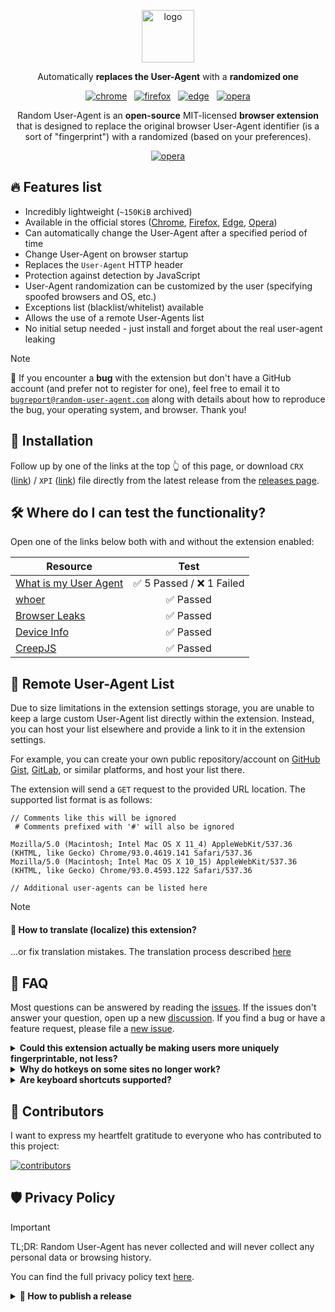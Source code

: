 <p align="center">
  <img width="84" alt="logo" src="https://bit.ly/3wxyYtf">
</p>
<p align="center">
  Automatically <strong>replaces the User-Agent</strong> with a <strong>randomized one</strong>
</p>
<p align="center">
  <a href="https://bit.ly/4dCzvut"><img alt="chrome" src="https://img.shields.io/chrome-web-store/v/einpaelgookohagofgnnkcfjbkkgepnp.svg?style=for-the-badge&cacheSeconds=120&logo=google-chrome&label=google%20chrome&logoColor=white" /></a> &nbsp;
  <a href="https://mzl.la/4dHvNzH"><img alt="firefox" src="https://img.shields.io/amo/v/random_user_agent.svg?style=for-the-badge&cacheSeconds=120&logo=firefox-browser&label=firefox&logoColor=white" /></a> &nbsp;
  <a href="https://bit.ly/3V0biH7"><img alt="edge" src="https://img.shields.io/badge/Edge-555555.svg?&style=for-the-badge&logo=microsoft-edge&logoColor=white" /></a> &nbsp;
  <a href="https://bit.ly/3Vb8PtT"><img alt="opera" src="https://img.shields.io/badge/Opera-555555.svg?&style=for-the-badge&logo=opera&logoColor=white" /></a>
</p>
<p align="center">
  Random User-Agent is an <strong>open-source</strong> MIT-licensed <strong>browser extension</strong> that is
  designed to replace the original browser User-Agent identifier (is a sort of "fingerprint") with a randomized
  (based on your preferences).
</p>
<p align="center">
  <a href="https://bit.ly/3Vb8PtT"><img alt="opera" src="https://bit.ly/44KOhLB" /></a>
</p>

## 🔥 Features list

- Incredibly lightweight (`~150KiB` archived)
- Available in the official stores ([Chrome][link-chrome-store], [Firefox][link-ff-store], [Edge][link-edge-store], [Opera][link-opera-store])
- Can automatically change the User-Agent after a specified period of time
- Change User-Agent on browser startup
- Replaces the `User-Agent` HTTP header
- Protection against detection by JavaScript
- User-Agent randomization can be customized by the user (specifying spoofed browsers and OS, etc.)
- Exceptions list (blacklist/whitelist) available
- Allows the use of a remote User-Agents list
- No initial setup needed - just install and forget about the real user-agent leaking

[link-chrome-store]:https://bit.ly/4dCzvut
[link-ff-store]:https://mzl.la/4dHvNzH
[link-edge-store]:https://bit.ly/3V0biH7
[link-opera-store]:https://bit.ly/3Vb8PtT

> [!NOTE]
> 🐞 If you encounter a **bug** with the extension but don't have a GitHub account (and prefer not to register for one), feel free to email it to [`bugreport@random-user-agent.com`](mailto:bugreport@random-user-agent.com) along with details about how to reproduce the bug, your operating system, and browser. Thank you!

## 🧩 Installation

Follow up by one of the links at the top 👆 of this page, or download `CRX` ([link][latest-crx]) / `XPI`
([link][latest-xpi]) file directly from the latest release from the [releases page][releases].

[releases]:https://github.com/tarampampam/random-user-agent/releases
[latest-crx]:https://github.com/tarampampam/random-user-agent/releases/latest/download/random-user-agent.crx
[latest-xpi]:https://github.com/tarampampam/random-user-agent/releases/latest/download/random-user-agent.xpi

## 🛠 Where do I can test the functionality?

Open one of the links below both with and without the extension enabled:

| Resource                                            |          Test           |
|-----------------------------------------------------|:-----------------------:|
| [What is my User Agent][test-webbrowsertools]       | ✅ 5 Passed / ❌ 1 Failed |
| [whoer][test-whoer]                                 |        ✅ Passed         |
| [Browser Leaks][test-browserleaks]                  |        ✅ Passed         |
| [Device Info][test-deviceinfo]                      |        ✅ Passed         |
| [CreepJS][test-creepjs]                             |        ✅ Passed         |

[test-webbrowsertools]:https://webbrowsertools.com/useragent/
[test-whoer]:https://whoer.net/
[test-browserleaks]:https://browserleaks.com/javascript
[test-deviceinfo]:https://www.deviceinfo.me/
[test-creepjs]:https://abrahamjuliot.github.io/creepjs/

## 📡 Remote User-Agent List

Due to size limitations in the extension settings storage, you are unable to keep a large custom User-Agent list
directly within the extension. Instead, you can host your list elsewhere and provide a link to it in the extension
settings.

For example, you can create your own public repository/account on [GitHub Gist](https://gist.github.com/),
[GitLab](https://gitlab.com/), or similar platforms, and host your list there.

The extension will send a `GET` request to the provided URL location. The supported list format is as follows:

```text
// Comments like this will be ignored
 # Comments prefixed with '#' will also be ignored

Mozilla/5.0 (Macintosh; Intel Mac OS X 11_4) AppleWebKit/537.36 (KHTML, like Gecko) Chrome/93.0.4619.141 Safari/537.36
Mozilla/5.0 (Macintosh; Intel Mac OS X 10_15) AppleWebKit/537.36 (KHTML, like Gecko) Chrome/93.0.4593.122 Safari/537.36

// Additional user-agents can be listed here
```

> [!NOTE]
> #### 📜 How to translate (localize) this extension?
>
> ...or fix translation mistakes. The translation process described [here](src/i18n)

## 👀 FAQ

Most questions can be answered by reading the [issues][issues]. If the issues don't answer your question, open up a
new [discussion][discussions]. If you find a bug or have a feature request, please file a [new issue][new-issue].

<details markdown=1>
  <summary markdown="span">
    <strong>Could this extension actually be making users more uniquely fingerprintable, not less?</strong>
  </summary>

  Faking your user agent might make you _more_ fingerprintable, not less. There are ways other than `User-Agent`
  sniffing to determine what browser you're using, so malicious sites could learn what browser you're _really_ using
  through other means and then combine that with your randomly changing `User-Agent` to pretty effectively track you.
  For background, see [this GitHub issue](https://github.com/tarampampam/random-user-agent/issues/47).
</details>

<details markdown=1>
  <summary markdown="span"><strong>Why do hotkeys on some sites no longer work?</strong></summary>

  This may occur because your User-Agent simulates MacOS - in this case, some websites attempt to handle `⌘ cmd`
  key instead of `ctrl`. To fix this issue, simply disable the MacOS User-Agent in the extension generator settings.
</details>

<details markdown=1>
  <summary markdown="span"><strong>Are keyboard shortcuts supported?</strong></summary>

  Yes, keyboard shortcuts are supported. The default shortcut for user-agent renewal is `Ctrl+Shift+U`. You can
  change it in your browser settings: [chrome://extensions/shortcuts](chrome://extensions/shortcuts) (in Google Chrome).
</details>

[issues]:https://github.com/tarampampam/random-user-agent/issues
[new-issue]:https://github.com/tarampampam/random-user-agent/issues/new/choose
[discussions]:https://github.com/tarampampam/random-user-agent/discussions

## 🦾 Contributors

I want to express my heartfelt gratitude to everyone who has contributed to this project:

[![contributors](https://contrib.rocks/image?repo=tarampampam/random-user-agent)][contributors]

[contributors]: https://github.com/tarampampam/random-user-agent/graphs/contributors

## 🛡 Privacy Policy

> [!IMPORTANT]
> TL;DR: Random User-Agent has never collected and will never collect any personal data or browsing history.

You can find the full privacy policy text [here](PRIVACY_POLICY.md).

<details markdown=1><summary markdown="span"><strong>🚀 How to publish a release</strong></summary>

> [!NOTE]
> This note is for me, so I don't forget anything...

1. Make the required changes in this repository and test them locally
2. Publish a new release using the [releases page][releases]
3. Once the CI process is complete, download the `random-user-agent-chrome.zip` and `random-user-agent-firefox.zip`
files to my computer
4. Open the "[Chrome Web Store Developer Dashboard][chrome-upload-new]" and click the "Upload new package" button.
Proceed through the steps to publish the new package
5. Download the `main.crx` file from the dashboard, rename it to `random-user-agent.crx`, and upload it to the
[release on GitHub][releases]
6. Open the "[Mozilla add-on developer hub][ff-upload-new]", select the file, and proceed through the steps to
upload and publish the extension
7. Download the `random_user_agent_X.X.X-blabla.xpi` file from the dashboard (after receiving `Approved` status
for the version), rename it to `random-user-agent.xpi`, and upload it to the [release on GitHub][releases]
8. Don't forget to update the [Edge][edge-upload-new] and [Opera][opera-upload-new] stores
9. Open a bottle of beer; you've earned it!
</details>

[chrome-upload-new]:https://chrome.google.com/webstore/devconsole/ea9e18ff-c849-424a-acba-9b43eaad29c8/einpaelgookohagofgnnkcfjbkkgepnp/edit/package
[ff-upload-new]:https://addons.mozilla.org/en-US/developers/addon/random_user_agent/versions/submit/
[edge-upload-new]:https://partner.microsoft.com/en-us/dashboard/microsoftedge/6e5e9cbf-8846-4830-9fa5-9f77d03aa39f/packages
[opera-upload-new]:https://addons.opera.com/developer/package/266286/?tab=versions
[releases]:https://github.com/tarampampam/random-user-agent/releases
